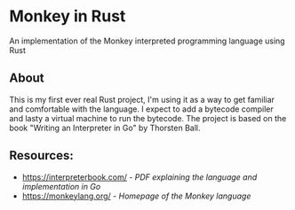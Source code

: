 # Monkey in Rust
An implementation of the Monkey interpreted programming language using Rust

## About
This is my first ever real Rust project, I'm using it as a way to get familiar and comfortable with the language. I expect to add a bytecode compiler and lasty a virtual machine to run the bytecode. The project is based on the book "Writing an Interpreter in Go" by Thorsten Ball.

## Resources:
* https://interpreterbook.com/ - *PDF explaining the language and implementation in Go*
* https://monkeylang.org/ - *Homepage of the Monkey language*
